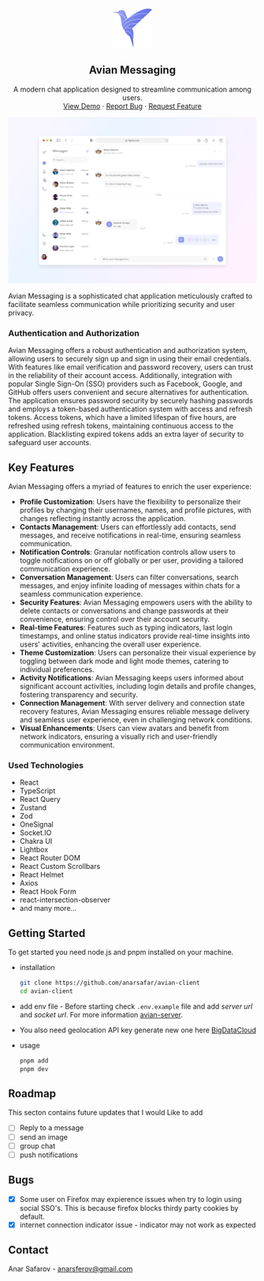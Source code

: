 <br />
<div align="center">
  <a href="https://github.com/anarsafar/avian-client">
    <img src="./src/assets/app-logos/bird gradient.svg" alt="Logo" width="80" height="80">
  </a>

  <h2 align="center">Avian Messaging</h2>

  <p align="center">
    A modern chat application designed to streamline communication among users.
    <br />
    <a href="https://app.avian.anarsafarov.xyz">View Demo</a>
    ·
    <a href="https://github.com/anarsafar/avian-client/issues">Report Bug</a>
    ·
    <a href="https://github.com/anarsafar/avian-client/issues">Request Feature</a>
  </p>
</div>

<div align="center">
    <img src="./src/assets/readme/layout.png" alt="Logo">
</div>

Avian Messaging is a sophisticated chat application meticulously crafted to facilitate seamless communication while prioritizing security and user privacy.

### Authentication and Authorization

Avian Messaging offers a robust authentication and authorization system, allowing users to securely sign up and sign in using their email credentials. With features like email verification and password recovery, users can trust in the reliability of their account access. Additionally, integration with popular Single Sign-On (SSO) providers such as Facebook, Google, and GitHub offers users convenient and secure alternatives for authentication. The application ensures password security by securely hashing passwords and employs a token-based authentication system with access and refresh tokens. Access tokens, which have a limited lifespan of five hours, are refreshed using refresh tokens, maintaining continuous access to the application. Blacklisting expired tokens adds an extra layer of security to safeguard user accounts.

## Key Features

Avian Messaging offers a myriad of features to enrich the user experience:

- **Profile Customization**: Users have the flexibility to personalize their profiles by changing their usernames, names, and profile pictures, with changes reflecting instantly across the application.
- **Contacts Management**: Users can effortlessly add contacts, send messages, and receive notifications in real-time, ensuring seamless communication.
- **Notification Controls**: Granular notification controls allow users to toggle notifications on or off globally or per user, providing a tailored communication experience.
- **Conversation Management**: Users can filter conversations, search messages, and enjoy infinite loading of messages within chats for a seamless communication experience.
- **Security Features**: Avian Messaging empowers users with the ability to delete contacts or conversations and change passwords at their convenience, ensuring control over their account security.
- **Real-time Features**: Features such as typing indicators, last login timestamps, and online status indicators provide real-time insights into users' activities, enhancing the overall user experience.
- **Theme Customization**: Users can personalize their visual experience by toggling between dark mode and light mode themes, catering to individual preferences.
- **Activity Notifications**: Avian Messaging keeps users informed about significant account activities, including login details and profile changes, fostering transparency and security.
- **Connection Management**: With server delivery and connection state recovery features, Avian Messaging ensures reliable message delivery and seamless user experience, even in challenging network conditions.
- **Visual Enhancements**: Users can view avatars and benefit from network indicators, ensuring a visually rich and user-friendly communication environment.

### Used Technologies

- React
- TypeScript
- React Query
- Zustand
- Zod
- OneSignal
- Socket.IO
- Chakra UI
- Lightbox
- React Router DOM
- React Custom Scrollbars
- React Helmet
- Axios
- React Hook Form
- react-intersection-observer
- and many more...

## Getting Started

To get started you need node.js and pnpm installed on your machine.

- installation

  ```sh
  git clone https://github.com/anarsafar/avian-client
  cd avian-client

  ```

- add env file - Before starting check `.env.example` file and add _server url_ and _socket url_. For more information [avian-server](https://github.com/anarsafar/avian-server).
- You also need geolocation API key generate new one here [BigDataCloud](https://www.bigdatacloud.com/)

- usage

  ```sh
  pnpm add
  pnpm dev
  ```

## Roadmap

This secton contains future updates that I would Like to add

- [ ] Reply to a message
- [ ] send an image
- [ ] group chat
- [ ] push notifications

## Bugs

- [x] Some user on Firefox may expierence issues when try to login using social SSO's. This is because firefox blocks thirdy party cookies by default.
- [x] internet connection indicator issue - indicator may not work as expected

## Contact

Anar Safarov - anarsferov@gmail.com
